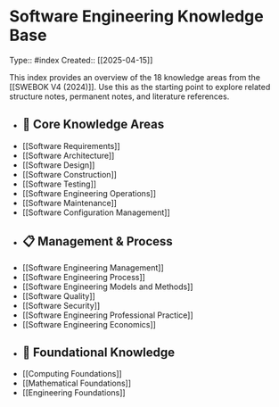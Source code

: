 # Software Engineering Knowledge Base
Type:: #index
Created:: [[2025-04-15]]

This index provides an overview of the 18 knowledge areas from the [[SWEBOK V4 (2024)]]. Use this as the starting point to explore related structure notes, permanent notes, and literature references.
- ## 🧠 Core Knowledge Areas
- [[Software Requirements]]
- [[Software Architecture]]
- [[Software Design]]
- [[Software Construction]]
- [[Software Testing]]
- [[Software Engineering Operations]]
- [[Software Maintenance]]
- [[Software Configuration Management]]
- ## 📋 Management & Process
- [[Software Engineering Management]]
- [[Software Engineering Process]]
- [[Software Engineering Models and Methods]]
- [[Software Quality]]
- [[Software Security]]
- [[Software Engineering Professional Practice]]
- [[Software Engineering Economics]]
- ## 🧮 Foundational Knowledge
- [[Computing Foundations]]
- [[Mathematical Foundations]]
- [[Engineering Foundations]]